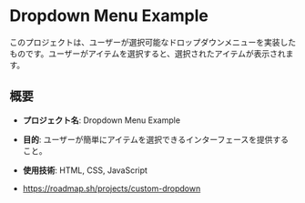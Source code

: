 # Dropdown Menu Example

このプロジェクトは、ユーザーが選択可能なドロップダウンメニューを実装したものです。ユーザーがアイテムを選択すると、選択されたアイテムが表示されます。

## 概要

- **プロジェクト名**: Dropdown Menu Example
- **目的**: ユーザーが簡単にアイテムを選択できるインターフェースを提供すること。
- **使用技術**: HTML, CSS, JavaScript

- https://roadmap.sh/projects/custom-dropdown
